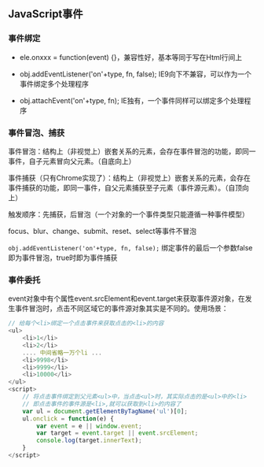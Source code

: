 ## JavaScript事件

### 事件绑定

* ele.onxxx = function(event) {}，兼容性好，基本等同于写在Html行间上

* obj.addEventListener('on'+type, fn, false);  IE9向下不兼容，可以作为一个事件绑定多个处理程序

* obj.attachEvent('on'+type, fn);  IE独有，一个事件同样可以绑定多个处理程序

### 事件冒泡、捕获

事件冒泡：结构上（非视觉上）嵌套关系的元素，会存在事件冒泡的功能，即同一事件，自子元素冒向父元素。（自底向上）

事件捕获（只有Chrome实现了）：结构上（非视觉上）嵌套关系的元素，会存在事件捕获的功能，即同一事件，自父元素捕获至子元素（事件源元素）。（自顶向上）

触发顺序：先捕获，后冒泡（一个对象的一个事件类型只能遵循一种事件模型）

focus、blur、change、submit、reset、select等事件不冒泡

`obj.addEventListener('on'+type, fn, false);`  绑定事件的最后一个参数false即为事件冒泡，true时即为事件捕获

### 事件委托

event对象中有个属性event.srcElement和event.target来获取事件源对象，在发生事件冒泡时，点击不同区域它的事件源对象其实是不同的。使用场景：

```javascript
// 给每个<li>绑定一个点击事件来获取点击的<li>的内容
<ul>
    <li>1</li>
    <li>2</li>
    .... 中间省略一万个li ...
    <li>9998</li>
    <li>9999</li>
    <li>10000</li>
</ul>
<script>
    // 将点击事件绑定到父元素<ul>中，当点击<ul>时，其实际点击的是<ul>中的<li>
    // 即点击事件的事件源是<li>,就可以获取到<li>的内容了
    var ul = document.getElementByTagName('ul')[0];
    ul.onclick = function(e) {
        var event = e || window.event;
        var target = event.target || event.srcElement;
        console.log(target.innerText);
    }
</script>
```